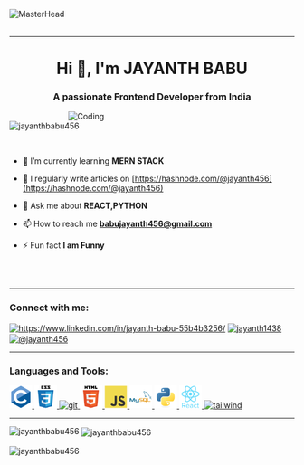 ![MasterHead](https://d1h9h5g2pln59q.cloudfront.net/project_execution_b84b722cd4.png)
   <br/><br/> <hr/>
<h1 align="center">Hi 👋, I'm JAYANTH BABU</h1>
<h3 align="center">A passionate Frontend Developer from India</h3>
<img align="right" alt="Coding" width="400" src="https://cdn.dribbble.com/users/1162077/screenshots/3848914/programmer.gif"/>

<p align="left"> <img src="https://komarev.com/ghpvc/?username=jayanthbabu456&label=Profile%20views&color=0e75b6&style=flat" alt="jayanthbabu456" /> </p>
<br/>

- 🌱 I’m currently learning **MERN STACK**

- 📝 I regularly write articles on [https://hashnode.com/@jayanth456](https://hashnode.com/@jayanth456)

- 💬 Ask me about **REACT,PYTHON**

- 📫 How to reach me **babujayanth456@gmail.com**

- ⚡ Fun fact **I am Funny**

 <br/><br/> <hr/>
<h3 align="left">Connect with me:</h3>
<p align="left">
<a href="https://linkedin.com/in/https://www.linkedin.com/in/jayanth-babu-55b4b3256/" target="blank"><img align="center" src="https://raw.githubusercontent.com/rahuldkjain/github-profile-readme-generator/master/src/images/icons/Social/linked-in-alt.svg" alt="https://www.linkedin.com/in/jayanth-babu-55b4b3256/" height="30" width="40" /></a>
<a href="https://instagram.com/jayanth1438" target="blank"><img align="center" src="https://raw.githubusercontent.com/rahuldkjain/github-profile-readme-generator/master/src/images/icons/Social/instagram.svg" alt="jayanth1438" height="30" width="40" /></a>
<a href="https://hashnode.com/@jayanth456" target="blank"><img align="center" src="https://raw.githubusercontent.com/rahuldkjain/github-profile-readme-generator/master/src/images/icons/Social/hashnode.svg" alt="@jayanth456" height="30" width="40" /></a>
</p>
<hr/>
<h3 align="left">Languages and Tools:</h3>
<p align="left">  <a href="https://www.cprogramming.com/" target="_blank" rel="noreferrer"> <img src="https://raw.githubusercontent.com/devicons/devicon/master/icons/c/c-original.svg" alt="c" width="40" height="40"/> </a> <a href="https://www.w3schools.com/css/" target="_blank" rel="noreferrer"> <img src="https://raw.githubusercontent.com/devicons/devicon/master/icons/css3/css3-original-wordmark.svg" alt="css3" width="40" height="40"/> </a> <a href="https://git-scm.com/" target="_blank" rel="noreferrer"> <img src="https://www.vectorlogo.zone/logos/git-scm/git-scm-icon.svg" alt="git" width="40" height="40"/> </a> <a href="https://www.w3.org/html/" target="_blank" rel="noreferrer"> <img src="https://raw.githubusercontent.com/devicons/devicon/master/icons/html5/html5-original-wordmark.svg" alt="html5" width="40" height="40"/> </a> <a href="https://developer.mozilla.org/en-US/docs/Web/JavaScript" target="_blank" rel="noreferrer"> <img src="https://raw.githubusercontent.com/devicons/devicon/master/icons/javascript/javascript-original.svg" alt="javascript" width="40" height="40"/> </a> <a href="https://www.mysql.com/" target="_blank" rel="noreferrer"> <img src="https://raw.githubusercontent.com/devicons/devicon/master/icons/mysql/mysql-original-wordmark.svg" alt="mysql" width="40" height="40"/> </a> <a href="https://www.python.org" target="_blank" rel="noreferrer"> <img src="https://raw.githubusercontent.com/devicons/devicon/master/icons/python/python-original.svg" alt="python" width="40" height="40"/> </a> <a href="https://reactjs.org/" target="_blank" rel="noreferrer"> <img src="https://raw.githubusercontent.com/devicons/devicon/master/icons/react/react-original-wordmark.svg" alt="react" width="40" height="40"/> </a> <a href="https://tailwindcss.com/" target="_blank" rel="noreferrer"> <img src="https://www.vectorlogo.zone/logos/tailwindcss/tailwindcss-icon.svg" alt="tailwind" width="40" height="40"/> </a> </p>
<hr>
<p><img align="left" src="https://github-readme-stats.vercel.app/api/top-langs?username=jayanthbabu456&show_icons=true&locale=en&layout=compact" alt="jayanthbabu456" /></p>

<p>&nbsp;<img align="center" src="https://github-readme-stats.vercel.app/api?username=jayanthbabu456&show_icons=true&locale=en" alt="jayanthbabu456" /></p>

<p><img align="center" src="https://github-readme-streak-stats.herokuapp.com/?user=jayanthbabu456&" alt="jayanthbabu456" /></p>
